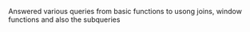 Answered various queries from basic functions to usong joins, window functions and also the subqueries
